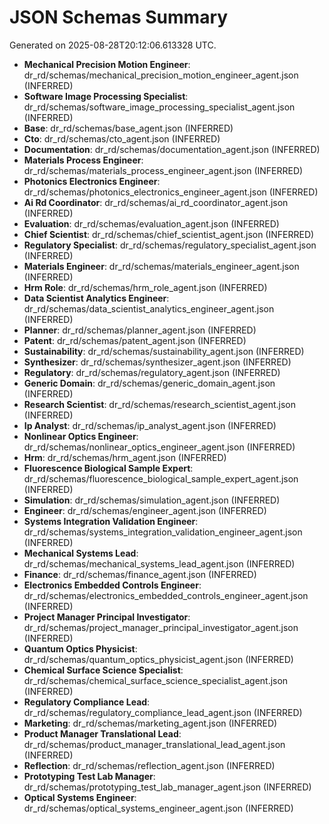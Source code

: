 # JSON Schemas Summary
Generated on 2025-08-28T20:12:06.613328 UTC.

- **Mechanical Precision Motion Engineer**: dr_rd/schemas/mechanical_precision_motion_engineer_agent.json (INFERRED)
- **Software Image Processing Specialist**: dr_rd/schemas/software_image_processing_specialist_agent.json (INFERRED)
- **Base**: dr_rd/schemas/base_agent.json (INFERRED)
- **Cto**: dr_rd/schemas/cto_agent.json (INFERRED)
- **Documentation**: dr_rd/schemas/documentation_agent.json (INFERRED)
- **Materials Process Engineer**: dr_rd/schemas/materials_process_engineer_agent.json (INFERRED)
- **Photonics Electronics Engineer**: dr_rd/schemas/photonics_electronics_engineer_agent.json (INFERRED)
- **Ai Rd Coordinator**: dr_rd/schemas/ai_rd_coordinator_agent.json (INFERRED)
- **Evaluation**: dr_rd/schemas/evaluation_agent.json (INFERRED)
- **Chief Scientist**: dr_rd/schemas/chief_scientist_agent.json (INFERRED)
- **Regulatory Specialist**: dr_rd/schemas/regulatory_specialist_agent.json (INFERRED)
- **Materials Engineer**: dr_rd/schemas/materials_engineer_agent.json (INFERRED)
- **Hrm Role**: dr_rd/schemas/hrm_role_agent.json (INFERRED)
- **Data Scientist Analytics Engineer**: dr_rd/schemas/data_scientist_analytics_engineer_agent.json (INFERRED)
- **Planner**: dr_rd/schemas/planner_agent.json (INFERRED)
- **Patent**: dr_rd/schemas/patent_agent.json (INFERRED)
- **Sustainability**: dr_rd/schemas/sustainability_agent.json (INFERRED)
- **Synthesizer**: dr_rd/schemas/synthesizer_agent.json (INFERRED)
- **Regulatory**: dr_rd/schemas/regulatory_agent.json (INFERRED)
- **Generic Domain**: dr_rd/schemas/generic_domain_agent.json (INFERRED)
- **Research Scientist**: dr_rd/schemas/research_scientist_agent.json (INFERRED)
- **Ip Analyst**: dr_rd/schemas/ip_analyst_agent.json (INFERRED)
- **Nonlinear Optics Engineer**: dr_rd/schemas/nonlinear_optics_engineer_agent.json (INFERRED)
- **Hrm**: dr_rd/schemas/hrm_agent.json (INFERRED)
- **Fluorescence Biological Sample Expert**: dr_rd/schemas/fluorescence_biological_sample_expert_agent.json (INFERRED)
- **Simulation**: dr_rd/schemas/simulation_agent.json (INFERRED)
- **Engineer**: dr_rd/schemas/engineer_agent.json (INFERRED)
- **Systems Integration Validation Engineer**: dr_rd/schemas/systems_integration_validation_engineer_agent.json (INFERRED)
- **Mechanical Systems Lead**: dr_rd/schemas/mechanical_systems_lead_agent.json (INFERRED)
- **Finance**: dr_rd/schemas/finance_agent.json (INFERRED)
- **Electronics Embedded Controls Engineer**: dr_rd/schemas/electronics_embedded_controls_engineer_agent.json (INFERRED)
- **Project Manager Principal Investigator**: dr_rd/schemas/project_manager_principal_investigator_agent.json (INFERRED)
- **Quantum Optics Physicist**: dr_rd/schemas/quantum_optics_physicist_agent.json (INFERRED)
- **Chemical Surface Science Specialist**: dr_rd/schemas/chemical_surface_science_specialist_agent.json (INFERRED)
- **Regulatory Compliance Lead**: dr_rd/schemas/regulatory_compliance_lead_agent.json (INFERRED)
- **Marketing**: dr_rd/schemas/marketing_agent.json (INFERRED)
- **Product Manager Translational Lead**: dr_rd/schemas/product_manager_translational_lead_agent.json (INFERRED)
- **Reflection**: dr_rd/schemas/reflection_agent.json (INFERRED)
- **Prototyping Test Lab Manager**: dr_rd/schemas/prototyping_test_lab_manager_agent.json (INFERRED)
- **Optical Systems Engineer**: dr_rd/schemas/optical_systems_engineer_agent.json (INFERRED)
